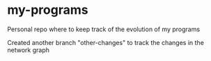 # my-programs
Personal repo where to keep track of the evolution of my programs

Created another branch "other-changes" to track the changes in the network graph
